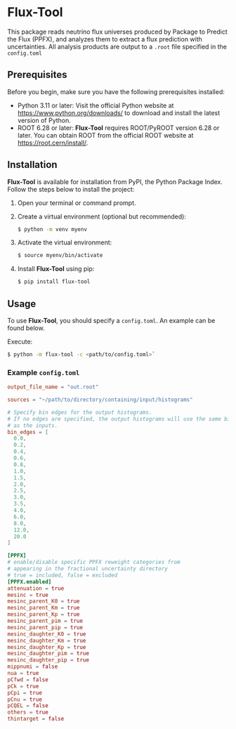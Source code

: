 # Flux-Tool

This package reads neutrino flux universes produced by Package to Predict the Flux (PPFX), and analyzes them to extract a flux prediction with uncertainties.
All analysis products are output to a `.root` file specified in the `config.toml`

## Prerequisites

Before you begin, make sure you have the following prerequisites installed:

- Python 3.11 or later: Visit the official Python website at https://www.python.org/downloads/ to download and install the latest version of Python.
- ROOT 6.28 or later: **Flux-Tool** requires ROOT/PyROOT version 6.28 or later. You can obtain ROOT from the official ROOT website at https://root.cern/install/.

## Installation

**Flux-Tool** is available for installation from PyPI, the Python Package Index. Follow the steps below to install the project:

1. Open your terminal or command prompt.

2. Create a virtual environment (optional but recommended):
    ```bash
    $ python -m venv myenv
    ```
3. Activate the virtual environment:
    ```bash
    $ source myenv/bin/activate
    ```
4. Install **Flux-Tool** using pip:
    ```bash
    $ pip install flux-tool
    ```
## Usage
To use **Flux-Tool**, you should specify a `config.toml`.
An example can be found below.

Execute:
```bash
$ python -m flux-tool -c <path/to/config.toml>`
```

### Example `config.toml`
```toml
output_file_name = "out.root"

sources = "~/path/to/directory/containing/input/histograms"

# Specify bin edges for the output histograms.
# If no edges are specified, the output histograms will use the same binning
# as the inputs.
bin_edges = [
  0.0,
  0.2,
  0.4,
  0.6,
  0.8,
  1.0,
  1.5,
  2.0,
  2.5,
  3.0,
  3.5,
  4.0,
  6.0,
  8.0,
  12.0,
  20.0
]

[PPFX]
# enable/disable specific PPFX reweight categories from 
# appearing in the fractional uncertainty directory
# true = included, false = excluded
[PPFX.enabled]
attenuation = true
mesinc = true
mesinc_parent_K0 = true
mesinc_parent_Km = true
mesinc_parent_Kp = true
mesinc_parent_pim = true
mesinc_parent_pip = true
mesinc_daughter_K0 = true
mesinc_daughter_Km = true
mesinc_daughter_Kp = true
mesinc_daughter_pim = true
mesinc_daughter_pip = true
mippnumi = false
nua = true
pCfwd = false
pCk = true
pCpi = true
pCnu = true
pCQEL = false
others = true
thintarget = false
